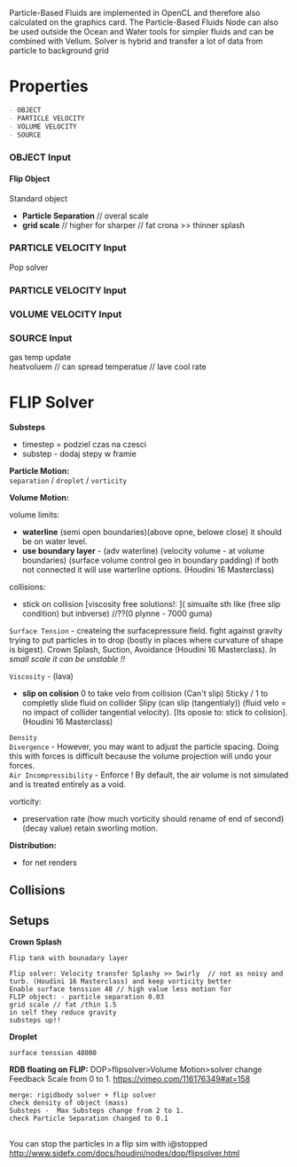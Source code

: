 
Particle-Based Fluids are implemented in OpenCL and therefore also calculated on the graphics card. The Particle-Based Fluids Node can also be used outside the Ocean and Water tools for simpler fluids and can be combined with Vellum. Solver is hybrid and transfer a lot of data from particle to background grid

# Properties
```md
- OBJECT 
- PARTICLE VELOCITY
- VOLUME VELOCITY
- SOURCE 
```
### OBJECT Input
#### Flip Object  
Standard object  
- **Particle Separation** // overal scale   
- **grid scale** // higher for sharper // fat crona >> thinner splash  
### PARTICLE VELOCITY Input  
Pop solver   

### PARTICLE VELOCITY Input  

### VOLUME VELOCITY Input  
 
### SOURCE Input  
gas temp update    
heatvoluem  // can spread temperatue   // lave cool rate 

# FLIP Solver   
**Substeps**
- timestep = podziel czas na czesci   
- substep - dodaj stepy w framie  

**Particle Motion:**  
`separation` / `droplet` / `vorticity`   

**Volume Motion:**  

volume limits:
- **waterline** (semi open boundaries)(above opne, belowe close) it should be on water level. 
- **use boundary layer** - (adv waterline) (velocity volume - at volume boundaries) (surface volume control geo in boundary padding) if both not connected it will use warterline options. (Houdini 16 Masterclass)

collisions:
- stick on collision [viscosity free solutions!: ]( simualte sth like (free slip condition) but inbverse) //??(0 plynne - 7000 guma)  

`Surface Tension` - createing the surfacepressure field. fight against gravity trying to put particles in to drop (bostly in places where curvature of shape is bigest). Crown Splash, Suction, Avoidance (Houdini 16 Masterclass). *In small scale it can be unstable !!*   

`Viscosity` - (lava)   
- **slip on colision** 0 to take velo from collision (Can't slip) Sticky / 1 to completly slide fluid on collider Slipy (can slip (tangentialy)) (fluid velo = no impact of collider tangential velocity). [Its oposie to: stick to colision]. (Houdini 16 Masterclass)


`Density`  
`Divergence` - However, you may want to adjust the particle spacing. Doing this with forces is difficult because the volume projection will undo your forces.  
`Air Incompressibility` - Enforce ! By default, the air volume is not simulated and is treated entirely as a void.   

vorticity:
- preservation rate (how much vorticity should rename of end of second) (decay value) retain sworling motion. 


**Distribution:**  
- for net renders

## Collisions

## Setups
**Crown Splash**
```
Flip tank with bounadary layer 

Flip solver: Velocity transfer Splashy >> Swirly  // not as noisy and turb. (Houdini 16 Masterclass) and keep vorticity better
Enable surface tenssion 48 // high value less motion for 
FLIP object: - particle separation 0.03
grid scale // fat /thin 1.5
in self they reduce gravity 
substeps up!!
```
**Droplet**
```
surface tenssion 48000
```
**RDB floating on FLIP:**   DOP>flipsolver>Volume Motion>solver change Feedback Scale from 0 to 1.   https://vimeo.com/116176349#at=158
```
merge: rigidbody solver + flip solver 
check density of object (mass)  
Substeps -  Max Substeps change from 2 to 1.  
check Particle Separation changed to 0.1  
```

## ###

You can stop the particles in a flip sim with i@stopped
http://www.sidefx.com/docs/houdini/nodes/dop/flipsolver.html
